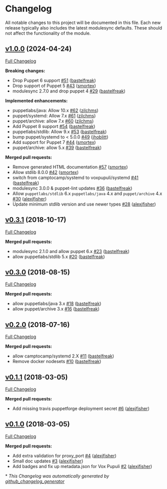 # Changelog

All notable changes to this project will be documented in this file.
Each new release typically also includes the latest modulesync defaults.
These should not affect the functionality of the module.

## [v1.0.0](https://github.com/voxpupuli/puppet-appd_db_agent/tree/v1.0.0) (2024-04-24)

[Full Changelog](https://github.com/voxpupuli/puppet-appd_db_agent/compare/v0.3.1...v1.0.0)

**Breaking changes:**

- Drop Puppet 6 support [\#51](https://github.com/voxpupuli/puppet-appd_db_agent/pull/51) ([bastelfreak](https://github.com/bastelfreak))
- Drop support of Puppet 5 [\#43](https://github.com/voxpupuli/puppet-appd_db_agent/pull/43) ([smortex](https://github.com/smortex))
- modulesync 2.7.0 and drop puppet 4 [\#29](https://github.com/voxpupuli/puppet-appd_db_agent/pull/29) ([bastelfreak](https://github.com/bastelfreak))

**Implemented enhancements:**

- puppetlabs/java: Allow 10.x [\#62](https://github.com/voxpupuli/puppet-appd_db_agent/pull/62) ([zilchms](https://github.com/zilchms))
- puppet/systemd: Allow 7.x [\#61](https://github.com/voxpupuli/puppet-appd_db_agent/pull/61) ([zilchms](https://github.com/zilchms))
- puppet/archive: allow 7.x [\#60](https://github.com/voxpupuli/puppet-appd_db_agent/pull/60) ([zilchms](https://github.com/zilchms))
- Add Puppet 8 support [\#54](https://github.com/voxpupuli/puppet-appd_db_agent/pull/54) ([bastelfreak](https://github.com/bastelfreak))
- puppetlabs/stdlib: Allow 9.x [\#53](https://github.com/voxpupuli/puppet-appd_db_agent/pull/53) ([bastelfreak](https://github.com/bastelfreak))
- bump puppet/systemd to \< 5.0.0 [\#49](https://github.com/voxpupuli/puppet-appd_db_agent/pull/49) ([jhoblitt](https://github.com/jhoblitt))
- Add support for Puppet 7 [\#44](https://github.com/voxpupuli/puppet-appd_db_agent/pull/44) ([smortex](https://github.com/smortex))
- puppet/archive: allow 5.x [\#39](https://github.com/voxpupuli/puppet-appd_db_agent/pull/39) ([bastelfreak](https://github.com/bastelfreak))

**Merged pull requests:**

- Remove generated HTML documentation [\#57](https://github.com/voxpupuli/puppet-appd_db_agent/pull/57) ([smortex](https://github.com/smortex))
- Allow stdlib 8.0.0 [\#42](https://github.com/voxpupuli/puppet-appd_db_agent/pull/42) ([smortex](https://github.com/smortex))
- switch from camptocamp/systemd to voxpupuli/systemd [\#41](https://github.com/voxpupuli/puppet-appd_db_agent/pull/41) ([bastelfreak](https://github.com/bastelfreak))
- modulesync 3.0.0 & puppet-lint updates [\#36](https://github.com/voxpupuli/puppet-appd_db_agent/pull/36) ([bastelfreak](https://github.com/bastelfreak))
- Allow `puppetlabs/stdlib` 6.x `puppetlabs/java` 4.x and `puppet/archive` 4.x [\#30](https://github.com/voxpupuli/puppet-appd_db_agent/pull/30) ([alexjfisher](https://github.com/alexjfisher))
- Update minimum stdlib version and use newer types [\#28](https://github.com/voxpupuli/puppet-appd_db_agent/pull/28) ([alexjfisher](https://github.com/alexjfisher))

## [v0.3.1](https://github.com/voxpupuli/puppet-appd_db_agent/tree/v0.3.1) (2018-10-17)

[Full Changelog](https://github.com/voxpupuli/puppet-appd_db_agent/compare/v0.3.0...v0.3.1)

**Merged pull requests:**

- modulesync 2.1.0 and allow puppet 6.x [\#23](https://github.com/voxpupuli/puppet-appd_db_agent/pull/23) ([bastelfreak](https://github.com/bastelfreak))
- allow puppetlabs/stdlib 5.x [\#20](https://github.com/voxpupuli/puppet-appd_db_agent/pull/20) ([bastelfreak](https://github.com/bastelfreak))

## [v0.3.0](https://github.com/voxpupuli/puppet-appd_db_agent/tree/v0.3.0) (2018-08-15)

[Full Changelog](https://github.com/voxpupuli/puppet-appd_db_agent/compare/v0.2.0...v0.3.0)

**Merged pull requests:**

- allow puppetlabs/java 3.x [\#18](https://github.com/voxpupuli/puppet-appd_db_agent/pull/18) ([bastelfreak](https://github.com/bastelfreak))
- allow puppet/archive 3.x [\#16](https://github.com/voxpupuli/puppet-appd_db_agent/pull/16) ([bastelfreak](https://github.com/bastelfreak))

## [v0.2.0](https://github.com/voxpupuli/puppet-appd_db_agent/tree/v0.2.0) (2018-07-16)

[Full Changelog](https://github.com/voxpupuli/puppet-appd_db_agent/compare/v0.1.1...v0.2.0)

**Merged pull requests:**

- allow camptocamp/systemd 2.X [\#11](https://github.com/voxpupuli/puppet-appd_db_agent/pull/11) ([bastelfreak](https://github.com/bastelfreak))
- Remove docker nodesets [\#10](https://github.com/voxpupuli/puppet-appd_db_agent/pull/10) ([bastelfreak](https://github.com/bastelfreak))

## [v0.1.1](https://github.com/voxpupuli/puppet-appd_db_agent/tree/v0.1.1) (2018-03-05)

[Full Changelog](https://github.com/voxpupuli/puppet-appd_db_agent/compare/v0.1.0...v0.1.1)

**Merged pull requests:**

- Add missing travis puppetforge deployment secret [\#6](https://github.com/voxpupuli/puppet-appd_db_agent/pull/6) ([alexjfisher](https://github.com/alexjfisher))

## [v0.1.0](https://github.com/voxpupuli/puppet-appd_db_agent/tree/v0.1.0) (2018-03-05)

[Full Changelog](https://github.com/voxpupuli/puppet-appd_db_agent/compare/38d9ce81db90939c7140a542d6e6d69d26233a17...v0.1.0)

**Merged pull requests:**

- Add extra validation for proxy\_port [\#4](https://github.com/voxpupuli/puppet-appd_db_agent/pull/4) ([alexjfisher](https://github.com/alexjfisher))
- Small doc updates [\#3](https://github.com/voxpupuli/puppet-appd_db_agent/pull/3) ([alexjfisher](https://github.com/alexjfisher))
- Add badges and fix up metadata.json for Vox Pupuli [\#2](https://github.com/voxpupuli/puppet-appd_db_agent/pull/2) ([alexjfisher](https://github.com/alexjfisher))



\* *This Changelog was automatically generated by [github_changelog_generator](https://github.com/github-changelog-generator/github-changelog-generator)*
